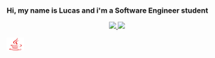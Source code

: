 ### Hi, my name is Lucas and i'm a Software Engineer student

<div align="center">
  <a href="https://github.com/lucasgabriel-2">
  <img height="180em" src="https://github-readme-stats.vercel.app/api?username=lucasgabriel-2&show_icons=true&theme=dark&include_all_commits=true&count_private=true"/>
  <img height="180em" src="https://github-readme-stats.vercel.app/api/top-langs/?username=lucasgabriel-2&layout=compact&langs_count=7&theme=dark"/>
</div>

<div style="display: inline_block"><br>
  <img align="center" alt="Lucas-Java" height="30" width="40" src="https://raw.githubusercontent.com/devicons/devicon/master/icons/java/java-plain.svg">
</div>

##
